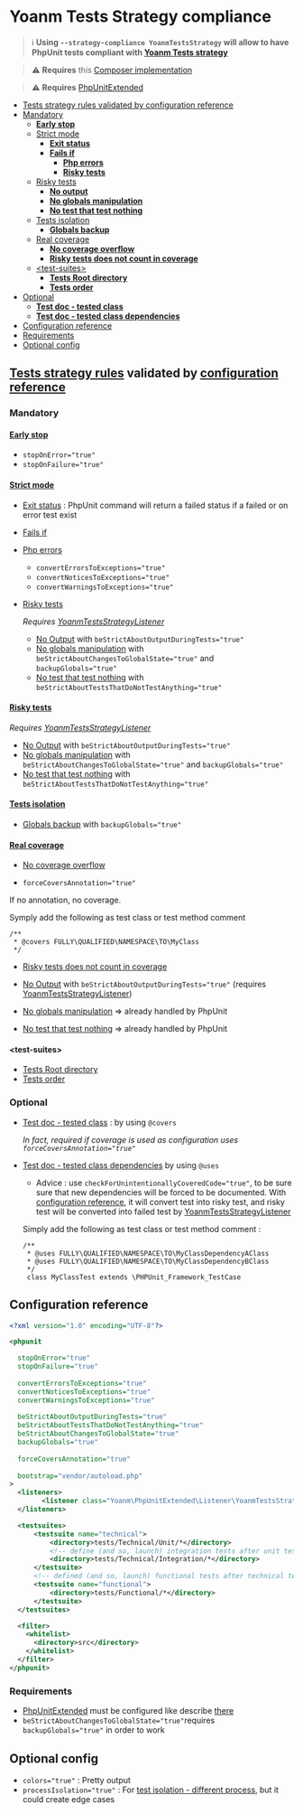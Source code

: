 # Yoanm Tests Strategy compliance

> :information_source: **Using `--strategy-compliance YoanmTestsStrategy` will allow to have PhpUnit tests compliant with [Yoanm Tests strategy](https://github.com/yoanm/Readme/blob/master/strategy/tests/README.md)**


> :warning: **Requires** this [Composer implementation](https://github.com/yoanm/composerConfigManager)

> :warning: **Requires** [PhpUnitExtended](https://github.com/yoanm/PhpUnitExtended)

 * [Tests strategy rules validated by configuration reference](#rules-validated)
  * [Mandatory](#rules-validated-mandatory)
    * [**Early stop**](#rules-validated-early-stop)
    * [Strict mode](#rules-validated-strict-mode)
      * [**Exit status**](#rules-validated-strict-mode-exit-status)
      * [**Fails if**](#rules-validated-strict-mode-fails-if)
        * [**Php errors**](#rules-validated-strict-mode-fails-if-php-errors)
        * [**Risky tests**](#rules-validated-strict-mode-fails-if-risky-tests)
    * [Risky tests](#rules-validated-risky-tests)
      * [**No output**](#rules-validated-risky-tests-output)
      * [**No globals manipulation**](#rules-validated-risky-tests-manipulate-globals)
      * [**No test that test nothing**](#rules-validated-risky-tests-test-nothing)
    * [Tests isolation](#rules-validated-tests-isolation)
      * [**Globals backup**](#rules-validated-tests-isolation-globals)
    * [Real coverage](#rules-validated-real-coverage)
      * [**No coverage overflow**](#rules-validated-real-coverage-overflow)
      * [**Risky tests does not count in coverage**](#rules-validated-real-coverage-risky-tests)
    * [\<test-suites>](#rules-validated-test-suites)
      * [**Tests Root directory**](#rules-validated-test-suites-tests-root-directory)
      * [**Tests order**](#rules-validated-test-suites-tests-order)
  * [Optional](#optional)
    * [**Test doc - tested class**](#optional-rule-test-doc-tested-class)
    * [**Test doc - tested class dependencies**](#optional-rule-test-doc-tested-class-dependencies)
 * [Configuration reference](#configuration-reference)
  * [Requirements](#configuration-reference-requirements)
 * [Optional config](#optional-config)

<a name="rules-validated"></a>
## [Tests strategy rules](https://github.com/yoanm/Readme/blob/master/strategy/tests/README.md#rules) validated by [configuration reference](#configuration-reference)

<a name="rules-validated-mandatory"></a>
### Mandatory

<a name="rules-validated-early-stop"></a>
#### [Early stop](https://github.com/yoanm/Readme/blob/master/strategy/tests/README.md#rules-early-stop)

* `stopOnError="true"`
* `stopOnFailure="true"`

<a name="rules-validated-strict-mode"></a>
#### [Strict mode](https://github.com/yoanm/Readme/blob/master/strategy/tests/README.md#rules-strict-mode)

<a name="rules-validated-strict-mode-exit-status"></a>
 * [Exit status](https://github.com/yoanm/Readme/blob/master/strategy/tests/README.md#exit-status) : PhpUnit command will return a failed status if a failed or on error test exist
<a name="rules-validated-strict-mode-fails-if"></a>
 * [Fails if](https://github.com/yoanm/Readme/blob/master/strategy/tests/README.md#rules-strict-mode-fails-if)
<a name="rules-validated-strict-mode-fails-if-php-errors"></a>
  * [Php errors](https://github.com/yoanm/Readme/blob/master/strategy/tests/README.md#rules-strict-mode-fails-if-php-errors)

    * `convertErrorsToExceptions="true"`
    * `convertNoticesToExceptions="true"`
    * `convertWarningsToExceptions="true"`
<a name="rules-validated-strict-mode-fails-if-risky-tests"></a>
  * [Risky tests](https://github.com/yoanm/Readme/blob/master/strategy/tests/README.md#rules-strict-mode-fails-if-risky-tests) 
  
    *Requires [YoanmTestsStrategyListener](https://github.com/yoanm/PhpUnitExtended/blob/master/doc/listener/YoanmTestsStrategyListener.md)*

    * [No Output](https://github.com/yoanm/Readme/blob/master/strategy/tests/README.md#rules-risky-tests-output) with `beStrictAboutOutputDuringTests="true"`
    * [No globals manipulation](https://github.com/yoanm/Readme/blob/master/strategy/tests/README.md#rules-risky-tests-manipulate-globals) with `beStrictAboutChangesToGlobalState="true"` and `backupGlobals="true"`
    * [No test that test nothing](https://github.com/yoanm/Readme/blob/master/strategy/tests/README.md#rules-risky-tests-test-nothing) with `beStrictAboutTestsThatDoNotTestAnything="true"`

<a name="rules-validated-risky-tests"></a>
#### [Risky tests](https://github.com/yoanm/Readme/blob/master/strategy/tests/README.md#rules-risky-tests)

*Requires [YoanmTestsStrategyListener](https://github.com/yoanm/PhpUnitExtended/blob/master/doc/listener/YoanmTestsStrategyListener.md)*

<a name="rules-validated-risky-tests-output"></a>
 * [No Output](https://github.com/yoanm/Readme/blob/master/strategy/tests/README.md#rules-risky-tests-output) with `beStrictAboutOutputDuringTests="true"` 
<a name="rules-validated-risky-tests-manipulate-globals"></a>
 * [No globals manipulation](https://github.com/yoanm/Readme/blob/master/strategy/tests/README.md#rules-risky-tests-manipulate-globals) with `beStrictAboutChangesToGlobalState="true"` and `backupGlobals="true"`
<a name="rules-validated-risky-tests-test-nothing"></a>
 * [No test that test nothing](https://github.com/yoanm/Readme/blob/master/strategy/tests/README.md#rules-risky-tests-test-nothing) with `beStrictAboutTestsThatDoNotTestAnything="true"`

<a name="rules-validated-tests-isolation"></a>
#### [Tests isolation](https://github.com/yoanm/Readme/blob/master/strategy/tests/README.md#rules-tests-isolation)
    
<a name="rules-validated-tests-isolation-globals"></a>
 * [Globals backup](https://github.com/yoanm/Readme/blob/master/strategy/tests/README.md#rules-tests-isolation-globals) with `backupGlobals="true"`
  
<a name="rules-validated-real-coverage"></a>
#### [Real coverage](https://github.com/yoanm/Readme/blob/master/strategy/tests/README.md#rules-real-coverage)
    
<a name="rules-validated-real-coverage-overflow"></a>
 * [No coverage overflow](https://github.com/yoanm/Readme/blob/master/strategy/tests/README.md#rules-real-coverage-overflow)
      
  * `forceCoversAnnotation="true"`

  If no annotation, no coverage.

  Symply add the following as test class or test method comment

  ```
  /**
   * @covers FULLY\QUALIFIED\NAMESPACE\TO\MyClass
   */
  ```

<a name="rules-validated-real-coverage-risky-tests"></a>
 * [Risky tests does not count in coverage](https://github.com/yoanm/Readme/blob/master/strategy/tests/README.md#rules-real-coverage-risky-tests)
    
  * [No Output](https://github.com/yoanm/Readme/blob/master/strategy/tests/README.md#rules-risky-tests-output) with `beStrictAboutOutputDuringTests="true"` (requires [YoanmTestsStrategyListener](https://github.com/yoanm/PhpUnitExtended/blob/master/doc/listener/YoanmTestsStrategyListener.md))
  * [No globals manipulation](https://github.com/yoanm/Readme/blob/master/strategy/tests/README.md#rules-risky-tests-manipulate-globals) => already handled by PhpUnit
  * [No test that test nothing](https://github.com/yoanm/Readme/blob/master/strategy/tests/README.md#rules-risky-tests-test-nothing) => already handled by PhpUnit

<a name="rules-validated-test-suites"></a>
#### \<test-suites>
    
<a name="rules-validated-test-suites-tests-root-directory"></a>
  * [Tests Root directory](https://github.com/yoanm/Readme/blob/master/strategy/tests/README.md#tests-root-directory)
<a name="rules-validated-test-suites-tests-order"></a>
  * [Tests order](https://github.com/yoanm/Readme/blob/master/strategy/tests/README.md#tests-order)

### Optional

<a name="optional-rule-test-doc-tested-class"></a>
 * [Test doc - tested class](https://github.com/yoanm/Readme/blob/master/strategy/tests/README.md#rules-test-documentation-tested-class-description) : by using `@covers`
      
   *In fact, required if coverage is used as configuration uses `forceCoversAnnotation="true"`*

<a name="optional-rule-test-doc-tested-class-dependencies"></a>
 * [Test doc - tested class dependencies](https://github.com/yoanm/Readme/blob/master/strategy/tests/README.md#rules-test-documentation-tested-class-dependencies-description) by using `@uses`
  
    * Advice : use `checkForUnintentionallyCoveredCode="true"`, to be sure sure that new dependencies will be forced to be documented. With [configuration reference](#configuration-reference), it will convert test into risky test, and risky test will be converted into failed test by [YoanmTestsStrategyListener](https://github.com/yoanm/PhpUnitExtended/blob/master/doc/listener/YoanmTestsStrategyListener.md)
      
    Simply add the following as test class or test method comment : 
    ```
    /**
     * @uses FULLY\QUALIFIED\NAMESPACE\TO\MyClassDependencyAClass
     * @uses FULLY\QUALIFIED\NAMESPACE\TO\MyClassDependencyBClass
     */
     class MyClassTest extends \PHPUnit_Framework_TestCase
     ```

## Configuration reference
```xml
<?xml version="1.0" encoding="UTF-8"?>

<phpunit

  stopOnError="true"
  stopOnFailure="true"
  
  convertErrorsToExceptions="true"
  convertNoticesToExceptions="true"
  convertWarningsToExceptions="true"
  
  beStrictAboutOutputDuringTests="true"
  beStrictAboutTestsThatDoNotTestAnything="true"
  beStrictAboutChangesToGlobalState="true"
  backupGlobals="true"
  
  forceCoversAnnotation="true"
  
  bootstrap="vendor/autoload.php"
>
  <listeners>
        <listener class="Yoanm\PhpUnitExtended\Listener\YoanmTestsStrategyListener"/>
  </listeners>

  <testsuites>
      <testsuite name="technical">
          <directory>tests/Technical/Unit/*</directory>
          <!-- define (and so, launch) integration tests after unit tests => slower than unit tests -->
          <directory>tests/Technical/Integration/*</directory>
      </testsuite>
      <!-- defined (and so, launch) functional tests after technical tests => slower than technical tests -->
      <testsuite name="functional">
          <directory>tests/Functional/*</directory>
      </testsuite>
  </testsuites>

  <filter>
    <whitelist>
      <directory>src</directory>
    </whitelist>
  </filter>
</phpunit>
```
<a name="configuration-reference-requirements"></a>
### Requirements
  * [PhpUnitExtended](https://github.com/yoanm/PhpUnitExtended) must be configured like describe [there](https://github.com/yoanm/PhpUnitExtended/blob/master/doc/listener/YoanmTestsStrategyListener.md#configuration-reference)
  * `beStrictAboutChangesToGlobalState="true"`requires `backupGlobals="true"` in order to work

## Optional config
  
 * `colors="true"` : Pretty output
 * `processIsolation="true"` : For [test isolation - different process](https://github.com/yoanm/Readme/blob/master/strategy/tests/README.md#rules-tests-isolation-different-process), but it could create edge cases
 
